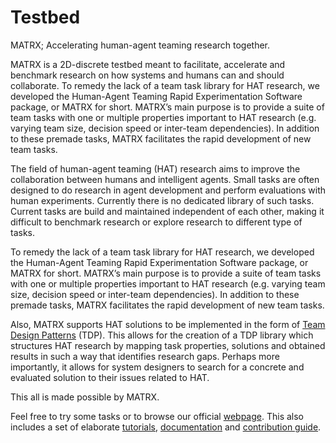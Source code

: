 # Testbed

MATRX; Accelerating human-agent teaming research together.

MATRX is a 2D-discrete testbed meant to facilitate, accelerate and benchmark research on how systems and humans can and should collaborate. To remedy the lack of a team task library for HAT research, we developed the Human-Agent Teaming Rapid Experimentation Software package, or MATRX for short. MATRX’s main purpose is to provide a suite of team tasks with one or multiple properties important to HAT research (e.g. varying team size, decision speed or inter-team dependencies). In addition to these premade tasks, MATRX facilitates the rapid development of new team tasks. 

The field of human-agent teaming (HAT) research aims to improve the collaboration between humans and intelligent agents. Small tasks are often designed to do research in agent development and perform evaluations with human experiments. Currently there is no dedicated library of such tasks. Current tasks are build and maintained independent of each other, making it difficult to benchmark research or explore research to different type of tasks.

To remedy the lack of a team task library for HAT research, we developed the Human-Agent Teaming Rapid Experimentation Software package, or MATRX for short. MATRX’s main purpose is to provide a suite of team tasks with one or multiple properties important to HAT research (e.g. varying team size, decision speed or inter-team dependencies). In addition to these premade tasks, MATRX facilitates the rapid development of new team tasks. 

Also, MATRX supports HAT solutions to be implemented in the form of [Team Design Patterns](https://s3.amazonaws.com/academia.edu.documents/61212125/TeamPatterns_CR_v520191114-20876-1u5752p.pdf?response-content-disposition=inline%3B%20filename%3DTeam_Design_Patterns.pdf&X-Amz-Algorithm=AWS4-HMAC-SHA256&X-Amz-Credential=AKIAIWOWYYGZ2Y53UL3A%2F20200221%2Fus-east-1%2Fs3%2Faws4_request&X-Amz-Date=20200221T092845Z&X-Amz-Expires=3600&X-Amz-SignedHeaders=host&X-Amz-Signature=6188328a97b458647775b65c0b0669c0b56e44f707d49e7398dcf40849181a6e) (TDP). This allows for the creation of a TDP library which structures HAT research by mapping task properties, solutions and obtained results in such a way that identifies research gaps. Perhaps more importantly, it allows for system designers to search for a concrete and evaluated solution to their issues related to HAT.

This all is made possible by MATRX. 

Feel free to try some tasks or to browse our official [webpage](https://matrx-software.com/). This also includes a set of elaborate [tutorials](https://matrx-software.com/tutorials/), [documentation](http://docs.matrx-software.com/en/latest/) and [contribution guide](https://matrx-software.com/contribution_guide/).
